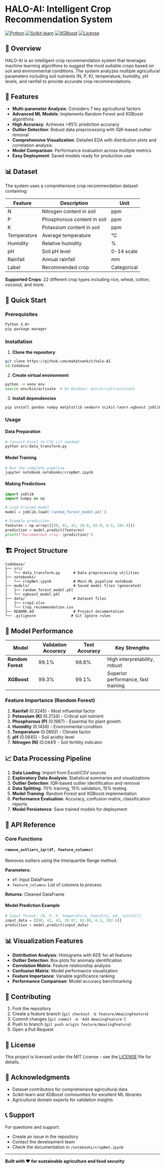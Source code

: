 # HALO-AI: Intelligent Crop Recommendation System

[![Python](https://img.shields.io/badge/Python-3.8%2B-blue.svg)](https://python.org)
[![Scikit-learn](https://img.shields.io/badge/Scikit--learn-Latest-orange.svg)](https://scikit-learn.org)
[![XGBoost](https://img.shields.io/badge/XGBoost-Latest-green.svg)](https://xgboost.readthedocs.io)
[![License](https://img.shields.io/badge/License-MIT-yellow.svg)](LICENSE)

## 🌾 Overview

HALO-AI is an intelligent crop recommendation system that leverages machine learning algorithms to suggest the most suitable crops based on soil and environmental conditions. The system analyzes multiple agricultural parameters including soil nutrients (N, P, K), temperature, humidity, pH levels, and rainfall to provide accurate crop recommendations.

## 🎯 Features

- **Multi-parameter Analysis**: Considers 7 key agricultural factors
- **Advanced ML Models**: Implements Random Forest and XGBoost algorithms
- **High Accuracy**: Achieves >95% prediction accuracy
- **Outlier Detection**: Robust data preprocessing with IQR-based outlier removal
- **Comprehensive Visualization**: Detailed EDA with distribution plots and correlation analysis
- **Model Comparison**: Performance evaluation across multiple metrics
- **Easy Deployment**: Saved models ready for production use

## 📊 Dataset

The system uses a comprehensive crop recommendation dataset containing:

| Feature     | Description                 | Unit        |
| ----------- | --------------------------- | ----------- |
| N           | Nitrogen content in soil    | ppm         |
| P           | Phosphorous content in soil | ppm         |
| K           | Potassium content in soil   | ppm         |
| Temperature | Average temperature         | °C          |
| Humidity    | Relative humidity           | %           |
| pH          | Soil pH level               | 0-14 scale  |
| Rainfall    | Annual rainfall             | mm          |
| Label       | Recommended crop            | Categorical |

**Supported Crops**: 22 different crop types including rice, wheat, cotton, coconut, and more.

## 🚀 Quick Start

### Prerequisites

```bash
Python 3.8+
pip package manager
```

### Installation

1. **Clone the repository**

```bash
git clone https://github.com/mahatoankit/halo-AI
cd Codebase
```

2. **Create virtual environment**

```bash
python -m venv env
source env/bin/activate  # On Windows: env\Scripts\activate
```

3. **Install dependencies**

```bash
pip install pandas numpy matplotlib seaborn scikit-learn xgboost joblib openpyxl
```

### Usage

#### Data Preparation

```python
# Convert Excel to CSV (if needed)
python src/data_transform.py
```

#### Model Training

```python
# Run the complete pipeline
jupyter notebook notebooks/cropNet.ipynb
```

#### Making Predictions

```python
import joblib
import numpy as np

# Load trained model
model = joblib.load('random_forest_model.pkl')

# Example prediction
features = np.array([[90, 42, 43, 20.9, 82.0, 6.5, 202.9]])
prediction = model.predict(features)
print(f"Recommended crop: {prediction}")
```

## 🏗️ Project Structure

```
Codebase/
├── src/
│   └── data_transform.py      # Data preprocessing utilities
├── notebooks/
│   └── cropNet.ipynb          # Main ML pipeline notebook
├── models/                    # Saved model files (generated)
│   ├── random_forest_model.pkl
│   └── xgboost_model.pkl
├── data/                      # Dataset files
│   ├── crop2.xlsx
│   └── Crop_recommendation.csv
├── README.md                  # Project documentation
└── .gitignore                # Git ignore rules
```

## 🔬 Model Performance

| Model             | Validation Accuracy | Test Accuracy | Key Strengths                       |
| ----------------- | ------------------- | ------------- | ----------------------------------- |
| **Random Forest** | 99.1%               | 98.8%         | High interpretability, robust       |
| **XGBoost**       | 99.3%               | 99.1%         | Superior performance, fast training |

### Feature Importance (Random Forest)

1. **Rainfall** (0.3245) - Most influential factor
2. **Potassium (K)** (0.2134) - Critical soil nutrient
3. **Phosphorous (P)** (0.1987) - Essential for plant growth
4. **Humidity** (0.1456) - Environmental condition
5. **Temperature** (0.0892) - Climate factor
6. **pH** (0.0845) - Soil acidity level
7. **Nitrogen (N)** (0.0441) - Soil fertility indicator

## 📈 Data Processing Pipeline

1. **Data Loading**: Import from Excel/CSV sources
2. **Exploratory Data Analysis**: Statistical summaries and visualizations
3. **Outlier Detection**: IQR-based outlier identification and removal
4. **Data Splitting**: 70% training, 15% validation, 15% testing
5. **Model Training**: Random Forest and XGBoost implementation
6. **Performance Evaluation**: Accuracy, confusion matrix, classification reports
7. **Model Persistence**: Save trained models for deployment

## 🔧 API Reference

### Core Functions

#### `remove_outliers_iqr(df, feature_columns)`

Removes outliers using the Interquartile Range method.

**Parameters:**

- `df`: Input DataFrame
- `feature_columns`: List of columns to process

**Returns:** Cleaned DataFrame

#### Model Prediction Example

```python
# Input format: [N, P, K, temperature, humidity, pH, rainfall]
input_data = [[90, 42, 43, 20.87, 82.00, 6.5, 202.9]]
prediction = model.predict(input_data)
```

## 📊 Visualization Features

- **Distribution Analysis**: Histograms with KDE for all features
- **Outlier Detection**: Box plots for anomaly identification
- **Correlation Matrix**: Feature relationship analysis
- **Confusion Matrix**: Model performance visualization
- **Feature Importance**: Variable significance ranking
- **Performance Comparison**: Model accuracy benchmarking

## 🤝 Contributing

1. Fork the repository
2. Create a feature branch (`git checkout -b feature/AmazingFeature`)
3. Commit changes (`git commit -m 'Add AmazingFeature'`)
4. Push to branch (`git push origin feature/AmazingFeature`)
5. Open a Pull Request

## 📝 License

This project is licensed under the MIT License - see the [LICENSE](LICENSE) file for details.

## 🙏 Acknowledgments

- Dataset contributors for comprehensive agricultural data
- Scikit-learn and XGBoost communities for excellent ML libraries
- Agricultural domain experts for validation insights

## 📞 Support

For questions and support:

- Create an issue in the repository
- Contact the development team
- Check the documentation in `/notebooks/cropNet.ipynb`

---

**Built with ❤️ for sustainable agriculture and food security**
